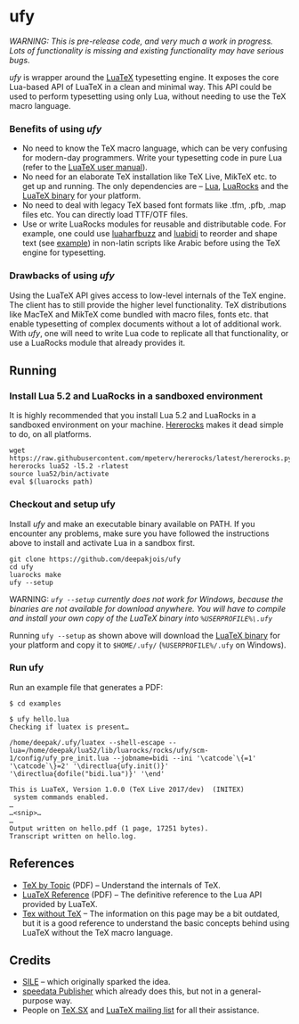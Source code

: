 # ufy

_WARNING: This is pre-release code, and very much a work in progress. Lots of functionality is missing and existing functionality may have serious bugs_.

_ufy_ is wrapper around the [LuaTeX](http://www.luatex.org/) typesetting engine. It exposes the core Lua-based API of LuaTeX in a clean and minimal way. This API could be used to perform typesetting using only Lua, without needing to use the TeX macro language.

### Benefits of using _ufy_
* No need to know the TeX macro language, which can be very confusing for modern-day programmers. Write your typesetting code in pure Lua (refer to the [LuaTeX user manual][manual]).
* No need for an elaborate TeX installation like TeX Live, MikTeX etc. to get up and running. The only dependencies are – [Lua], [LuaRocks] and the [LuaTeX binary] for your platform.
* No need to deal with legacy TeX based font formats like .tfm, .pfb, .map files etc. You can directly load TTF/OTF files.
* Use or write LuaRocks modules for reusable and distributable code. For example, one could use [luaharfbuzz] and [luabidi] to reorder and shape text (see [example][bidi-example]) in non-latin scripts like Arabic before using the TeX engine for typesetting.

[bidi-example]:https://github.com/deepakjois/ufy/blob/master/examples/bidi.lua
[Lua]:https://www.lua.org
[LuaRocks]:https://luarocks.org/
[luaharfbuzz]:https://github.com/deepakjois/luaharfbuzz
[luabidi]:https://github.com/deepakjois/luabidi
[manual]:http://www.luatex.org/svn/trunk/manual/luatex.pdf

### Drawbacks of using _ufy_
Using the LuaTeX API gives access to low-level internals of the TeX engine. The client has to still provide the higher level functionality. TeX distributions like MacTeX and MikTeX come bundled with macro files, fonts etc. that enable typesetting of complex documents without a lot of additional work. With _ufy_, one will need to write Lua code to replicate all that functionality, or use a LuaRocks module that already provides it.

## Running

### Install Lua 5.2 and LuaRocks in a sandboxed environment
It is highly recommended that you install Lua 5.2 and LuaRocks in a sandboxed environment on your machine. [Hererocks] makes it dead simple to do, on all platforms.

[Hererocks]:https://github.com/mpeterv/hererocks

```
wget https://raw.githubusercontent.com/mpeterv/hererocks/latest/hererocks.py
hererocks lua52 -l5.2 -rlatest
source lua52/bin/activate
eval $(luarocks path)
```

### Checkout and setup ufy

Install _ufy_ and make an executable binary available on PATH. If you encounter any problems, make sure you have followed the instructions above to install and activate Lua in a sandbox first.

```
git clone https://github.com/deepakjois/ufy
cd ufy
luarocks make
ufy --setup
```

WARNING: _`ufy --setup` currently does not work for Windows, because the binaries are not available for download anywhere. You will have to compile and install your own copy of the LuaTeX binary into `%USERPROFILE%\.ufy`_

Running `ufy --setup` as shown above will download the [LuaTeX binary] for your platform and copy it to `$HOME/.ufy/` (`%USERPROFILE%/.ufy` on Windows).

[LuaTeX binary]:http://www.luatex.org/download.html

### Run ufy

Run an example file that generates a PDF:

```
$ cd examples

$ ufy hello.lua
Checking if luatex is present…

/home/deepak/.ufy/luatex --shell-escape --lua=/home/deepak/lua52/lib/luarocks/rocks/ufy/scm-1/config/ufy_pre_init.lua --jobname=bidi --ini '\catcode`\{=1' '\catcode`\}=2' '\directlua{ufy.init()}' '\directlua{dofile("bidi.lua")}' '\end'

This is LuaTeX, Version 1.0.0 (TeX Live 2017/dev)  (INITEX)
 system commands enabled.
…
…<snip>…
…
Output written on hello.pdf (1 page, 17251 bytes).
Transcript written on hello.log.
```

## References

* [TeX by Topic](http://texdoc.net/texmf-dist/doc/plain/texbytopic/TeXbyTopic.pdf) (PDF) – Understand the internals of TeX.
* [LuaTeX Reference](http://www.luatex.org/svn/trunk/manual/luatex.pdf) (PDF) – The definitive reference to the Lua API provided by LuaTeX.
* [Tex without TeX](http://wiki.luatex.org/index.php/TeX_without_TeX) – The information on this page may be a bit outdated, but it is a good reference to understand the basic concepts behind using LuaTeX without the TeX macro language.

## Credits
* [SILE](https://github.com/simoncozens/sile) – which originally sparked the idea.
* [speedata Publisher](https://github.com/speedata/publisher) which already does this, but not in a general-purpose way.
* People on [TeX.SX](http://tex.stackexchange.com/) and [LuaTeX mailing list](https://tug.org/mailman/listinfo/luatex) for all their assistance.
